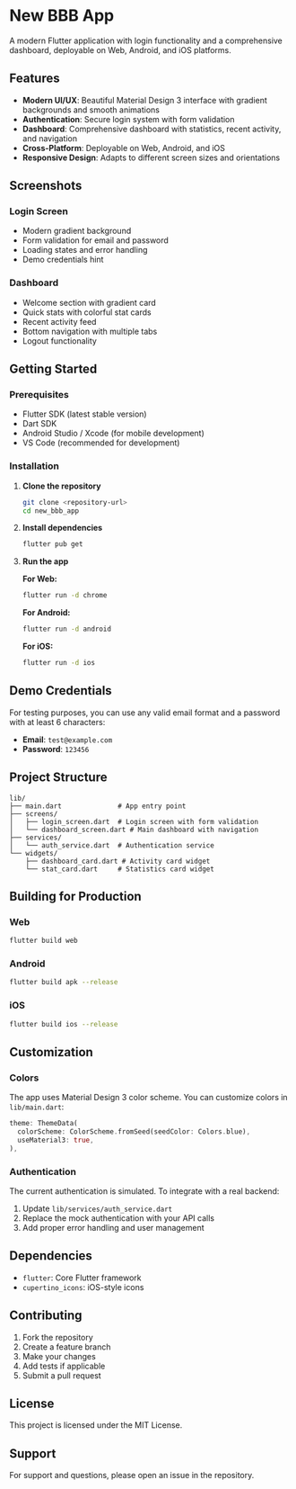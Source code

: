 # New BBB App

A modern Flutter application with login functionality and a comprehensive dashboard, deployable on Web, Android, and iOS platforms.

## Features

- **Modern UI/UX**: Beautiful Material Design 3 interface with gradient backgrounds and smooth animations
- **Authentication**: Secure login system with form validation
- **Dashboard**: Comprehensive dashboard with statistics, recent activity, and navigation
- **Cross-Platform**: Deployable on Web, Android, and iOS
- **Responsive Design**: Adapts to different screen sizes and orientations

## Screenshots

### Login Screen
- Modern gradient background
- Form validation for email and password
- Loading states and error handling
- Demo credentials hint

### Dashboard
- Welcome section with gradient card
- Quick stats with colorful stat cards
- Recent activity feed
- Bottom navigation with multiple tabs
- Logout functionality

## Getting Started

### Prerequisites

- Flutter SDK (latest stable version)
- Dart SDK
- Android Studio / Xcode (for mobile development)
- VS Code (recommended for development)

### Installation

1. **Clone the repository**
   ```bash
   git clone <repository-url>
   cd new_bbb_app
   ```

2. **Install dependencies**
   ```bash
   flutter pub get
   ```

3. **Run the app**

   **For Web:**
   ```bash
   flutter run -d chrome
   ```

   **For Android:**
   ```bash
   flutter run -d android
   ```

   **For iOS:**
   ```bash
   flutter run -d ios
   ```

## Demo Credentials

For testing purposes, you can use any valid email format and a password with at least 6 characters:

- **Email**: `test@example.com`
- **Password**: `123456`

## Project Structure

```
lib/
├── main.dart              # App entry point
├── screens/
│   ├── login_screen.dart  # Login screen with form validation
│   └── dashboard_screen.dart # Main dashboard with navigation
├── services/
│   └── auth_service.dart  # Authentication service
└── widgets/
    ├── dashboard_card.dart # Activity card widget
    └── stat_card.dart     # Statistics card widget
```

## Building for Production

### Web
```bash
flutter build web
```

### Android
```bash
flutter build apk --release
```

### iOS
```bash
flutter build ios --release
```

## Customization

### Colors
The app uses Material Design 3 color scheme. You can customize colors in `lib/main.dart`:

```dart
theme: ThemeData(
  colorScheme: ColorScheme.fromSeed(seedColor: Colors.blue),
  useMaterial3: true,
),
```

### Authentication
The current authentication is simulated. To integrate with a real backend:

1. Update `lib/services/auth_service.dart`
2. Replace the mock authentication with your API calls
3. Add proper error handling and user management

## Dependencies

- `flutter`: Core Flutter framework
- `cupertino_icons`: iOS-style icons

## Contributing

1. Fork the repository
2. Create a feature branch
3. Make your changes
4. Add tests if applicable
5. Submit a pull request

## License

This project is licensed under the MIT License.

## Support

For support and questions, please open an issue in the repository.
